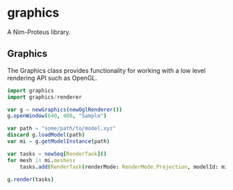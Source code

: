 # graphics

A Nim-Proteus library.

## Graphics

The Graphics class provides functionality for working with a low level
rendering API such as OpenGL.

```nim
import graphics
import graphics/renderer

var g = newGraphics(newOglRenderer())
g.openWindow(640, 480, "Sample")

var path = "some/path/to/model.xyz"
discard g.loadModel(path)
var mi = g.getModelInstance(path)

var tasks = newSeq[RenderTask]()
for mesh in mi.meshes:
    tasks.add(RenderTask(renderMode: RenderMode.Projection, modelId: mi.id, meshId: mesh.id, matrix: mesh.matrix))

g.render(tasks)
```
